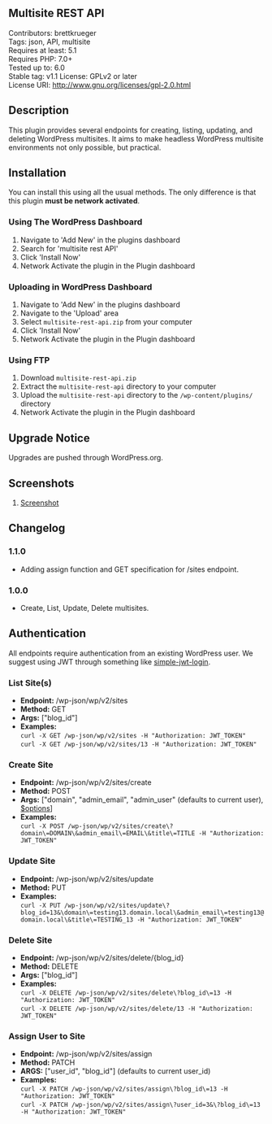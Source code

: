 ## Multisite REST API ##  
Contributors: brettkrueger  
Tags: json, API, multisite  
Requires at least: 5.1  
Requires PHP: 7.0+  
Tested up to: 6.0  
Stable tag: v1.1
License: GPLv2 or later  
License URI: http://www.gnu.org/licenses/gpl-2.0.html  

## Description ##  

This plugin provides several endpoints for creating, listing, updating, and deleting WordPress multisites. It aims to make headless WordPress multisite environments not only possible, but practical.  

## Installation ##  

You can install this using all the usual methods. The only difference is that this plugin **must be network activated**.  

### Using The WordPress Dashboard ###  

1. Navigate to 'Add New' in the plugins dashboard
2. Search for 'multisite rest API'
3. Click 'Install Now'
4. Network Activate the plugin in the Plugin dashboard

### Uploading in WordPress Dashboard ###

1. Navigate to 'Add New' in the plugins dashboard
2. Navigate to the 'Upload' area
3. Select `multisite-rest-api.zip` from your computer
4. Click 'Install Now'
5. Network Activate the plugin in the Plugin dashboard

### Using FTP ###

1. Download `multisite-rest-api.zip`
2. Extract the `multisite-rest-api` directory to your computer
3. Upload the `multisite-rest-api` directory to the `/wp-content/plugins/` directory
4. Network Activate the plugin in the Plugin dashboard

## Upgrade Notice ##

Upgrades are pushed through WordPress.org.

## Screenshots ##

1. [Screenshot](https://raw.githubusercontent.com/brettkrueger/multisite-rest-api/master/screenshot.png)

## Changelog ##

### 1.1.0 ###
* Adding assign function and GET specification for /sites endpoint.

### 1.0.0 ###
* Create, List, Update, Delete multisites.

## Authentication ##

All endpoints require authentication from an existing WordPress user.
We suggest using JWT through something like [simple-jwt-login](https://wordpress.org/plugins/simple-jwt-login/).


### List Site(s) ###
- **Endpoint:** /wp-json/wp/v2/sites
- **Method:** GET
- **Args:** ["blog_id"]
- **Examples:**  
`curl -X GET /wp-json/wp/v2/sites -H "Authorization: JWT_TOKEN"`  
`curl -X GET /wp-json/wp/v2/sites/13 -H "Authorization: JWT_TOKEN"`  

### Create Site ###
- **Endpoint:** /wp-json/wp/v2/sites/create
- **Method:** POST
- **Args:** ["domain", "admin_email", "admin_user" (defaults to current user), [$options](https://developer.wordpress.org/reference/functions/wpmu_create_blog/)]
- **Examples:**  
`curl -X POST /wp-json/wp/v2/sites/create\?domain\=DOMAIN\&admin_email\=EMAIL\&title\=TITLE -H "Authorization: JWT_TOKEN"`

### Update Site ###
- **Endpoint:** /wp-json/wp/v2/sites/update
- **Method:** PUT
- **Examples:**  
`curl -X PUT /wp-json/wp/v2/sites/update\?blog_id=13&\domain\=testing13.domain.local\&admin_email\=testing13@domain.local\&title\=TESTING_13 -H "Authorization: JWT_TOKEN"`

### Delete Site ###
- **Endpoint:** /wp-json/wp/v2/sites/delete/{blog_id}
- **Method:** DELETE
- **Args:** ["blog_id"]
- **Examples:**  
`curl -X DELETE /wp-json/wp/v2/sites/delete\?blog_id\=13 -H "Authorization: JWT_TOKEN"`  
`curl -X DELETE /wp-json/wp/v2/sites/delete/13 -H "Authorization: JWT_TOKEN"`  

### Assign User to Site ###  
- **Endpoint:** /wp-json/wp/v2/sites/assign
- **Method:** PATCH  
- **ARGS:** ["user_id", "blog_id"] (defaults to current user_id)  
- **Examples:**  
`curl -X PATCH /wp-json/wp/v2/sites/assign\?blog_id\=13 -H "Authorization: JWT_TOKEN"`  
`curl -X PATCH /wp-json/wp/v2/sites/assign\?user_id=3&\?blog_id\=13 -H "Authorization: JWT_TOKEN"`  

